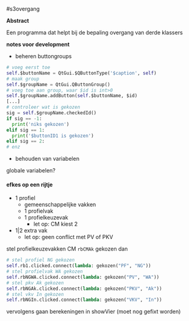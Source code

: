 #s3overgang

**Abstract**

Een programma dat helpt bij de bepaling overgang van derde klassers

**notes voor development**

- beheren buttongroups

```python
# voeg eerst toe
self.$buttonName = QtGui.$QButtonType('$caption', self)
# maak group
self.$groupName = QtGui.QButtonGroup()
# voeg toe aan group, waar $id is int>0
self.$groupName.addButton(self.$buttonName, $id)
[...]
# controleer wat is gekozen
sig = self.$groupName.checkedId()
if sig == -1:
  print('niks gekozen')
elif sig == 1:
  print('$buttonID1 is gekozen')
elif sig == 2:
# enz
```

- behouden van variabelen

globale variabelen?


#### efkes op een rijtje

- 1 profiel
  - gemeenschappelijke vakken
  - 1 profielvak
  - 1 profielkeuzevak
    - let op: CM kiest 2
 - 1|2 extra vak
    - let op: geen conflict met PV of PKV

stel profielkeuzevakken CM `rbCMAk` gekozen dan

```python
# stel profiel NG gekozen
self.rb1.clicked.connect(lambda: gekozen("PF", "NG"))
# stel profielvak WA gekozen
self.rbNGWA.clicked.connect(lambda: gekozen("PV", "WA"))
# stel pkv Ak gekozen
self.rbNGAk.clicked.connect(lambda: gekozen("PKV", "Ak"))
# stel vkv In gekozen
self.rbNGIn.clicked.connect(lambda: gekozen("VKV", "In"))
```

vervolgens gaan berekeningen in showVier (moet nog gefixt worden)
